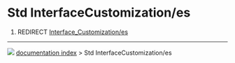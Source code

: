 # Std InterfaceCustomization/es
1.  REDIRECT [Interface_Customization/es](Interface_Customization/es.md)



---
![](images/Button_right.svg) [documentation index](../README.md) > Std InterfaceCustomization/es

